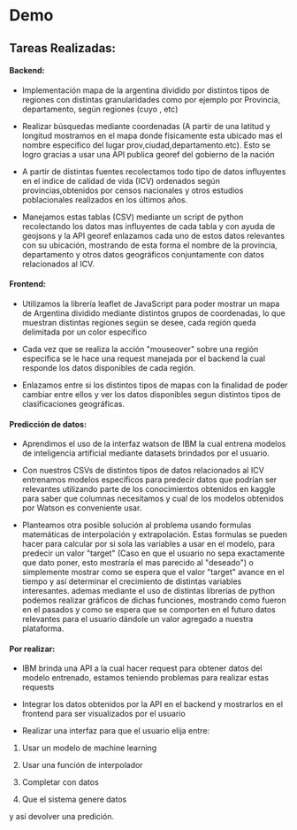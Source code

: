 # Demo

## Tareas Realizadas:

  

#### Backend:

  

+ Implementación mapa de la argentina dividido por distintos tipos de regiones con distintas granularidades como por ejemplo por Provincia, departamento, según regiones (cuyo , etc)

+ Realizar búsquedas mediante coordenadas (A partir de una latitud y longitud mostramos en el mapa donde físicamente esta ubicado mas el nombre especifico del lugar prov,ciudad,departamento.etc). Esto se logro gracias a usar una API publica georef del gobierno de la nación

+ A partir de distintas fuentes recolectamos todo tipo de datos influyentes en el indice de calidad de vida (ICV) ordenados según provincias,obtenidos por censos nacionales y otros estudios poblacionales realizados en los últimos años.

+ Manejamos estas tablas (CSV) mediante un script de python recolectando los datos mas influyentes de cada tabla y con ayuda de geojsons y la API georef enlazamos cada uno de estos datos relevantes con su ubicación, mostrando de esta forma el nombre de la provincia, departamento y otros datos geográficos conjuntamente con datos relacionados al ICV.

  

#### Frontend:

+ Utilizamos la librería leaflet de JavaScript para poder mostrar un mapa de Argentina dividido mediante distintos grupos de coordenadas, lo que muestran distintas regiones según se desee, cada región queda delimitada por un color especifico

+ Cada vez que se realiza la acción "mouseover" sobre una región especifica se le hace una request manejada por el backend la cual responde los datos disponibles de cada región.

+ Enlazamos entre si los distintos tipos de mapas con la finalidad de poder cambiar entre ellos y ver los datos disponibles segun distintos tipos de clasificaciones geográficas.

  
  

#### Predicción de datos:

+ Aprendimos el uso de la interfaz watson de IBM la cual entrena modelos de inteligencia artificial mediante datasets brindados por el usuario.

+ Con nuestros CSVs de distintos tipos de datos relacionados al ICV entrenamos modelos específicos para predecir datos que podrían ser relevantes utilizando parte de los conocimientos obtenidos en kaggle para saber que columnas necesitamos y cual de los modelos obtenidos por Watson es conveniente usar.

+ Planteamos otra posible solución al problema usando formulas matemáticas de interpolación y extrapolación. Estas formulas se pueden hacer para calcular por si sola las variables a usar en el modelo, para predecir un valor "target" (Caso en que el usuario no sepa exactamente que dato poner, esto mostraría el mas parecido al "deseado") o simplemente mostrar como se espera que el valor "target" avance en el tiempo y así determinar el crecimiento de distintas variables interesantes. ademas mediante el uso de distintas librerías de python podemos realizar gráficos de dichas funciones, mostrando como fueron en el pasados y como se espera que se comporten en el futuro datos relevantes para el usuario dándole un valor agregado a nuestra plataforma.

  

#### Por realizar:

+ IBM brinda una API a la cual hacer request para obtener datos del modelo entrenado, estamos teniendo problemas para realizar estas requests

+ Integrar los datos obtenidos por la API en el backend y mostrarlos en el frontend para ser visualizados por el usuario

+ Realizar una interfaz para que el usuario elija entre:

1. Usar un modelo de machine learning

2. Usar una función de interpolador

3. Completar con datos

4. Que el sistema genere datos

  

y así devolver una predición.
